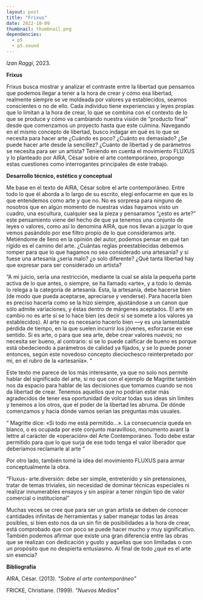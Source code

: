 ```yaml
---
layout: post
title: "Frixus"
date: 2022-10-09
thumbnail: thumbnail.png
dependencies:
  - p5
  - p5.sound
---
```


<div id="div-sketch">
  <script type="text/javascript" src="sketch.js"></script>
</div>

_Izan Raggi_, 2023.

**Frixus**

Frixus busca mostrar y analizar el contraste entre la libertad que pensamos que podemos llegar a tener a la hora de crear y cómo esa libertad, realmente siempre se ve moldeada por valores ya establecidos, seamos conscientes o no de ello. Cada individuo tiene experiencias y leyes propias que lo limitan a la hora de crear, lo que se combina con el contexto de lo que se produce y cómo va cambiando nuestra visión de “producto final” desde que comenzamos un proyecto hasta que este culmina. Navegando en el mismo concepto de libertad, busco indagar en qué es lo que se necesita para hacer arte ¿Cuándo es poco? ¿Cuánto es demasiado? ¿Se puede hacer arte desde la sencillez? ¿Cuánto de libertad y de parámetros se necesita para ser un artista? Teniendo en cuenta el movimiento FLUXUS y lo planteado por AIRA, César sobre el arte contemporáneo, propongo estas cuestiones como interrogantes principales de este trabajo.

**Desarrollo técnico, estético y conceptual**

Me base en el texto de AIRA, César sobre el arte contemporáneo. Entre todo lo que él aborda a lo largo de su escrito, elegí enfocarme en que es lo que entendemos como arte y que no. No es sorpresa para ninguno de nosotros que en algún momento de nuestras vidas hayamos visto un cuadro, una escultura, cualquier sea la pieza y pensaramos “¿esto es arte?” este pensamiento viene del hecho de que ya tenemos una conjunto de leyes o valores, como así lo denomina AIRA, que nos llevan a juzgar lo que vemos pasándolo por ese filtro propio de lo que consideramos arte. Metiéndome de lleno en la opinión del autor, podemos pensar en qué tan rígido es el camino del arte. ¿Cuántas reglas preestablecidas debemos romper para que lo que hagamos no sea considerado una artesanía? y si fuese una artesanía ¿sería malo? ¿o solo diferente? ¿Qué tanta libertad hay que expresar para ser considerado un artista?

“A mi juicio, sería una restricción, mediante la cual se aísla la pequeña parte activa de lo que antes, o siempre, se ha llamado «arte», y a todo lo demás lo relega a la categoría de artesanía. Esta, la artesanía, debe hacerse bien (de modo que pueda aceptarse, apreciarse y venderse). Para hacerla bien es preciso hacerla como se la hizo siempre, ajustándose a un canon que sólo admite variaciones, y éstas dentro de márgenes aceptados. El arte en cambio no es arte si se lo hace bien (es decir si se somete a los valores ya establecidos). Al arte no es necesario hacerlo bien —y es una lamentable pérdida de tiempo, en la que suelen incurrir los jóvenes, esforzarse en ese sentido. Si es arte, o para que sea arte, debe crear valores nuevos; no necesita ser bueno, al contrario: si se lo puede calificar de bueno es porque está obedeciendo a parámetros de calidad ya fijados, y se lo puede poner entonces, según este novedoso concepto dieciochesco reinterpretado por mí, en el rubro de la «artesanía». “

Este texto me parece de los más interesante, ya que no solo nos permite hablar del significado del arte, si no que con el ejemplo de Magritte también nos da espacio para hablar de las decisiones que tomamos cuando se nos da libertad de crear. Tenemos aquellos que no podrían estar más agradecidos de tener esa oportunidad de volcar todas sus ideas sin límites y tenemos a los otros, que el poder de la libertad les abruma. De dónde comenzamos y hacia dónde vamos serian las preguntas más usuales.

“ Magritte dice: «Si todo me está permitido...». La consecuencia queda en blanco, o es ocupada por este conjunto maravilloso, monumento avant la lettre al carácter de «operación» del Arte Contemporáneo. Todo debe estar permitido para que lo que surja de ese todo tenga el valor liberador que deberíamos reclamarle al arte “

Por otro lado, también tomé la idea del movimiento FLUXUS para armar conceptualmente la obra.

“Fluxus- arte.diversión: debe ser simple, entretenido y sin pretensiones, tratar de temas triviales, sin necesidad de dominar técnicas especiales ni realizar innumerables ensayos y sin aspirar a tener ningún tipo de valor comercial o institucional”

Muchas veces se cree que para ser un gran artista se deben de conocer cantidades infinitas de herramientas y saber manejar todas las áreas posibles, si bien esto nos da un sin fin de posibilidades a la hora de crear, está comprobado que con poco se puede hacer mucho y muy significativo. También podemos afirmar que existe una gran diferencia entre las obras que se realizan con dedicación y gusto y aquellas que son limitadas o con un propósito que no despierta entusiasmo. Al final de todo ¿qué es el arte sin esencia?

**Bibliografía**

AIRA, César. (2013). _"Sobre el arte contemporáneo"_

FRICKE, Christiane. (1999). _"Nuevos Medios"_


